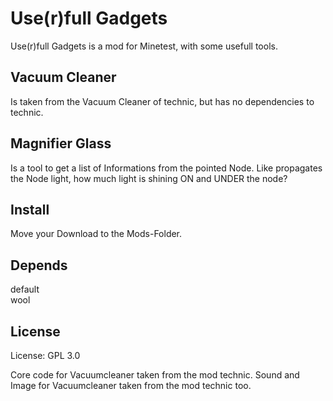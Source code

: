 # Use(r)full Gadgets

Use(r)full Gadgets is a mod for Minetest, with some usefull tools.

## Vacuum Cleaner
Is taken from the Vacuum Cleaner of technic, but has no dependencies to technic.

## Magnifier Glass
Is a tool to get a list of Informations from the pointed Node.
Like propagates the Node light, how much light is shining ON and UNDER the node?

## Install

Move your Download to the Mods-Folder.

## Depends

default<br>
wool<br>

## License

License: GPL 3.0

Core code for Vacuumcleaner taken from the mod technic.
Sound and Image for Vacuumcleaner taken from the mod technic too.
